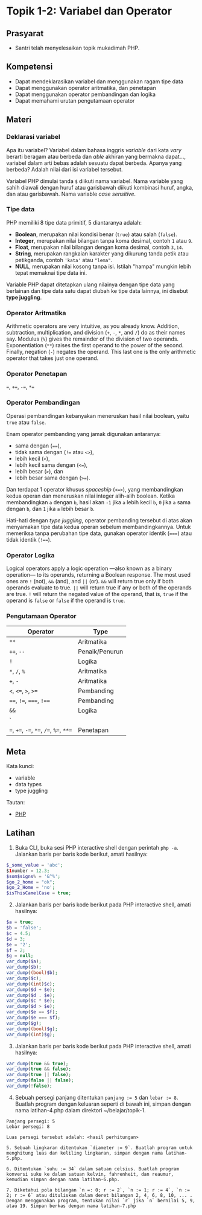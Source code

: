 # Topik 1-2: Variabel dan Operator


## Prasyarat
- Santri telah menyelesaikan topik mukadimah PHP.

## Kompetensi
- Dapat mendeklarasikan variabel dan menggunakan ragam tipe data
- Dapat menggunakan operator aritmatika, dan penetapan
- Dapat menggunakan operator pembandingan dan logika
- Dapat memahami urutan pengutamaan operator


## Materi

### Deklarasi variabel
Apa itu variabel? Variabel dalam bahasa inggris _variable_ dari kata _vary_ berarti beragam atau berbeda dan _able_ akhiran yang bermakna dapat..., variabel dalam arti bebas adalah sesuatu dapat berbeda. Apanya yang berbeda? Adalah nilai dari isi variabel tersebut.

Variabel PHP dimulai tanda `$` diikuti nama variabel.
Nama variable yang sahih diawali dengan huruf atau garisbawah diikuti kombinasi huruf, angka, dan atau garisbawah.
Nama variable _case sensitive_.

### Tipe data
PHP memiliki 8 tipe data primitif, 5 diantaranya adalah:
- **Boolean**, merupakan nilai kondisi benar (`true`) atau salah (`false`).
- **Integer**, merupakan nilai bilangan tanpa koma desimal, contoh `1` atau `9`.
- **Float**, merupakan nilai bilangan dengan koma desimal, contoh `3,14`.
- **String**, merupakan rangkaian karakter yang dikurung tanda petik atau petikganda, contoh `'kata'` atau `"lema"`.
- **NULL**, merupakan nilai kosong tanpa isi. Istilah "hampa" mungkin lebih tepat memaknai tipe data ini.

Variable PHP dapat ditetapkan ulang nilainya dengan tipe data yang berlainan dan tipe data satu dapat diubah ke tipe data lainnya, ini disebut **type juggling**.

### Operator Aritmatika
Arithmetic operators are very intuitive, as you already know. Addition, subtraction, multiplication, and division (`+`, `-`, `*`, and `/`) do as their names say. Modulus (`%`) gives the remainder of the division of two operands. Exponentiation (`**`) raises the first operand to the power of the second. Finally, negation (`-`) negates the operand. This last one is the only arithmetic operator that takes just one operand.

### Operator Penetapan
`=`, `+=`, `-=`, `*=`

### Operator Pembandingan
Operasi pembandingan kebanyakan meneruskan hasil nilai boolean, yaitu `true` atau `false`.
 
Enam operator pembanding yang jamak digunakan antaranya:
 - sama dengan (`==`),
 - tidak sama dengan (`!=` atau `<>`),
 - lebih kecil (`<`),
 - lebih kecil sama dengan (`<=`),
 - lebih besar (`>`), dan
 - lebih besar sama dengan (`>=`).
 
Dan terdapat 1 operator khusus _spaceship_ (`<=>`), yang membandingkan kedua operan dan meneruskan nilai integer alih-alih boolean. Ketika membandingkan `a` dengan `b`, hasil akan `-1` jika `a` lebih kecil `b`, `0` jika `a` sama dengan `b`, dan `1` jika `a` lebih besar `b`.

Hati-hati dengan _type juggling_, operator pembanding tersebut di atas akan menyamakan tipe data kedua operan sebelum membandingkannya. Untuk memeriksa tanpa perubahan tipe data, gunakan operator identik (`===`) atau tidak identik (`!==`).

### Operator Logika
Logical operators apply a logic operation —also known as a binary operation— to its operands, returning a Boolean response. The most used ones are `!` (not), `&&` (and), and `||` (or). `&&` will return true only if both operands evaluate to true. `||` will return true if any or both of the operands are true. `!` will return the negated value of the operand, that is, `true` if the operand is `false` or `false` if the operand is `true`. 

### Pengutamaan Operator
| Operator                                 | Type           |
|------------------------------------------|----------------|
| `**`                                     | Aritmatika     |
| `++`, `--`                               | Penaik/Penurun |
| `!`                                      | Logika         |
| `*`, `/`, `%`                            | Aritmatika     |
| `+`, `-`                                 | Aritmatika     |
| `<`, `<=`, `>`, `>=`                     | Pembanding     |
| `==`, `!=`, `===`, `!==`                 | Pembanding     |
| `&&`                                     | Logika         |
| `||`                                     | Logika         |
| `=`, `+=`, `-=`, `*=`, `/=`, `%=`, `**=` | Penetapan      |


## Meta
Kata kunci:
- variable
- data types
- type juggling

Tautan:
- [PHP](http://php.net)


## Latihan
1. Buka CLI, buka sesi PHP interactive shell dengan perintah `php -a`. Jalankan baris per baris kode berikut, amati hasilnya:
```php
$_some_value = 'abc';
$1number = 12.3;
$som$signs% = '&^%';
$go_2_home = "ok";
$go_2_Home = 'no';
$isThisCamelCase = true;
```

2. Jalankan baris per baris kode berikut pada PHP interactive shell, amati hasilnya:
```php
$a = true;
$b = 'false';
$c = 4.5;
$d = 3;
$e = '2';
$f = 2;
$g = null;
var_dump($a);
var_dump($b);
var_dump((bool)$b);
var_dump($c);
var_dump((int)$c);
var_dump($d + $e);
var_dump($d . $e);
var_dump($c * $e);
var_dump($d > $e);
var_dump($e == $f);
var_dump($e === $f);
var_dump($g);
var_dump((bool)$g);
var_dump((int)$g);
```

3. Jalankan baris per baris kode berikut pada PHP interactive shell, amati hasilnya:
```php
var_dump(true && true);
var_dump(true && false);
var_dump(true || false);
var_dump(false || false);
var_dump(!false);
```

4. Sebuah persegi panjang ditentukan `panjang := 5` dan `lebar := 8`. Buatlah program dengan keluaran seperti di bawah ini, simpan dengan nama latihan-4.php dalam direktori ~/belajar/topik-1.
```
Panjang persegi: 5
Lebar persegi: 8

Luas persegi tersebut adalah: <hasil perhitungan>

5. Sebuah lingkaran ditentukan `diameter := 9`. Buatlah program untuk menghitung luas dan keliling lingkaran, simpan dengan nama latihan-5.php.

6. Ditentukan `suhu := 34` dalam satuan celsius. Buatlah program konversi suku ke dalam satuan kelvin, fahrenheit, dan reaumur, kemudian simpan dengan nama latihan-6.php.

7. Diketahui pola bilangan `n =: 0; r := 2`, `n := 1; r := 4`, `n := 2; r := 6` atau dituliskan dalam deret bilangan 2, 4, 6, 8, 10, ... . Dengan menggunakan program, tentukan nilai `r` jika `n` bernilai 5, 9, atau 19. Simpan berkas dengan nama latihan-7.php
